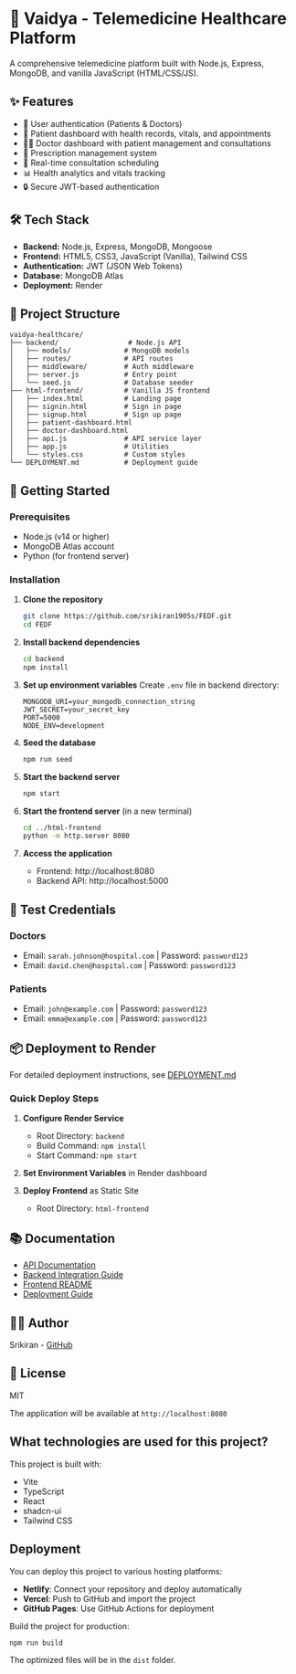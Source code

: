 # 🏥 Vaidya - Telemedicine Healthcare Platform

A comprehensive telemedicine platform built with Node.js, Express, MongoDB, and vanilla JavaScript (HTML/CSS/JS).

## ✨ Features

- 🔐 User authentication (Patients & Doctors)
- 👤 Patient dashboard with health records, vitals, and appointments
- 👨‍⚕️ Doctor dashboard with patient management and consultations
- 💊 Prescription management system
- 📅 Real-time consultation scheduling
- 📊 Health analytics and vitals tracking
- 🔒 Secure JWT-based authentication

## 🛠️ Tech Stack

- **Backend:** Node.js, Express, MongoDB, Mongoose
- **Frontend:** HTML5, CSS3, JavaScript (Vanilla), Tailwind CSS
- **Authentication:** JWT (JSON Web Tokens)
- **Database:** MongoDB Atlas
- **Deployment:** Render

## 📁 Project Structure

```
vaidya-healthcare/
├── backend/                 # Node.js API
│   ├── models/             # MongoDB models
│   ├── routes/             # API routes
│   ├── middleware/         # Auth middleware
│   ├── server.js           # Entry point
│   └── seed.js             # Database seeder
├── html-frontend/          # Vanilla JS frontend
│   ├── index.html          # Landing page
│   ├── signin.html         # Sign in page
│   ├── signup.html         # Sign up page
│   ├── patient-dashboard.html
│   ├── doctor-dashboard.html
│   ├── api.js              # API service layer
│   ├── app.js              # Utilities
│   └── styles.css          # Custom styles
└── DEPLOYMENT.md           # Deployment guide
```

## 🚀 Getting Started

### Prerequisites
- Node.js (v14 or higher)
- MongoDB Atlas account
- Python (for frontend server)

### Installation

1. **Clone the repository**
   ```bash
   git clone https://github.com/srikiran1905s/FEDF.git
   cd FEDF
   ```

2. **Install backend dependencies**
   ```bash
   cd backend
   npm install
   ```

3. **Set up environment variables**
   Create `.env` file in backend directory:
   ```env
   MONGODB_URI=your_mongodb_connection_string
   JWT_SECRET=your_secret_key
   PORT=5000
   NODE_ENV=development
   ```

4. **Seed the database**
   ```bash
   npm run seed
   ```

5. **Start the backend server**
   ```bash
   npm start
   ```

6. **Start the frontend server** (in a new terminal)
   ```bash
   cd ../html-frontend
   python -m http.server 8080
   ```

7. **Access the application**
   - Frontend: http://localhost:8080
   - Backend API: http://localhost:5000

## 🔐 Test Credentials

### Doctors
- Email: `sarah.johnson@hospital.com` | Password: `password123`
- Email: `david.chen@hospital.com` | Password: `password123`

### Patients
- Email: `john@example.com` | Password: `password123`
- Email: `emma@example.com` | Password: `password123`

## 📦 Deployment to Render

For detailed deployment instructions, see [DEPLOYMENT.md](./DEPLOYMENT.md)

### Quick Deploy Steps

1. **Configure Render Service**
   - Root Directory: `backend`
   - Build Command: `npm install`
   - Start Command: `npm start`

2. **Set Environment Variables** in Render dashboard

3. **Deploy Frontend** as Static Site
   - Root Directory: `html-frontend`

## 📚 Documentation

- [API Documentation](./API_DOCUMENTATION.md)
- [Backend Integration Guide](./BACKEND_INTEGRATION_GUIDE.md)
- [Frontend README](./html-frontend/README.md)
- [Deployment Guide](./DEPLOYMENT.md)

## 👨‍💻 Author

Srikiran - [GitHub](https://github.com/srikiran1905s)

## 📝 License

MIT

The application will be available at `http://localhost:8080`

## What technologies are used for this project?

This project is built with:

- Vite
- TypeScript
- React
- shadcn-ui
- Tailwind CSS

## Deployment

You can deploy this project to various hosting platforms:

- **Netlify**: Connect your repository and deploy automatically
- **Vercel**: Push to GitHub and import the project
- **GitHub Pages**: Use GitHub Actions for deployment

Build the project for production:

```sh
npm run build
```

The optimized files will be in the `dist` folder.
